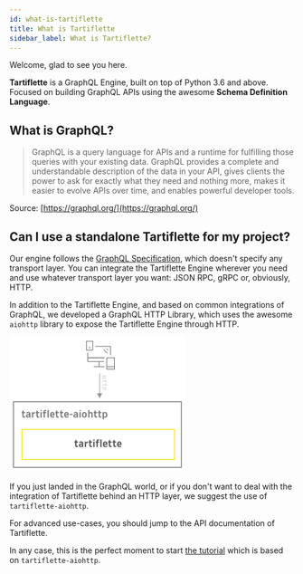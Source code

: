```yaml
---
id: what-is-tartiflette
title: What is Tartiflette
sidebar_label: What is Tartiflette?
---
```


Welcome, glad to see you here.

**Tartiflette** is a GraphQL Engine, built on top of Python 3.6 and above. Focused on building GraphQL APIs using the awesome **Schema Definition Language**.

## What is GraphQL?

> GraphQL is a query language for APIs and a runtime for fulfilling those queries with your existing data. GraphQL provides a complete and understandable description of the data in your API, gives clients the power to ask for exactly what they need and nothing more, makes it easier to evolve APIs over time, and enables powerful developer tools.

Source: [https://graphql.org/](https://graphql.org/)

## Can I use a standalone Tartiflette for my project?

Our engine follows the [GraphQL Specification](https://facebook.github.io/graphql/), which doesn't specify any transport layer. You can integrate the Tartiflette Engine wherever you need and use whatever transport layer you want: JSON RPC, gRPC or, obviously, HTTP.

In addition to the Tartiflette Engine, and based on common integrations of GraphQL, we developed a GraphQL HTTP Library, which uses the awesome `aiohttp` library to expose the Tartiflette Engine through HTTP.

![tartiflette integration into tartiflette-aiohttp](/docs/assets/tartiflette-aiohttp.png)

If you just landed in the GraphQL world, or if you don't want to deal with the integration of Tartiflette behind an HTTP layer, we suggest the use of `tartiflette-aiohttp`.

For advanced use-cases, you should jump to the API documentation of Tartiflette.

In any case, this is the perfect moment to start [the tutorial](../tutorial/getting-started.md) which is based on `tartiflette-aiohttp`.
